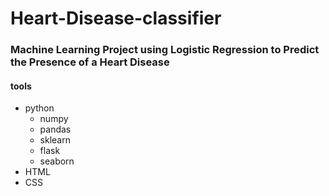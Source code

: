 <h1> Heart-Disease-classifier</h1>
<h3> Machine Learning Project using Logistic Regression to Predict the Presence of a Heart Disease</h3>
<h4>tools</h4>
<ul>
 <li>
   python
    <ul>
     <li>numpy</li>
     <li>pandas</li>
     <li>sklearn</li>
     <li>flask</li>
     <li>seaborn</li>
    </ul>
 </li>
 <li>
   HTML
 </li>
 <li>
   CSS
 </li>
<ul>
 
